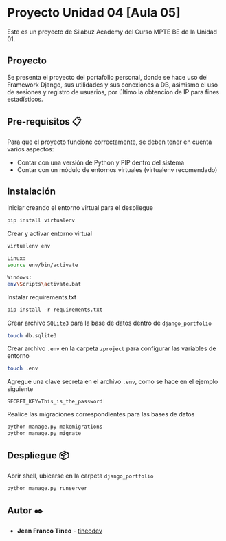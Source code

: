 # Proyecto Unidad 04 [Aula 05]
Este es un proyecto de Silabuz Academy del Curso MPTE BE de la Unidad 01.


## Proyecto
Se presenta el proyecto del portafolio personal, donde se hace uso del Framework Django, sus utilidades y sus conexiones a DB, asimismo el uso de sesiones y registro de usuarios, por último la obtencion de IP para fines estadísticos.


## Pre-requisitos 📋
Para que el proyecto funcione correctamente, se deben tener en cuenta varios aspectos:
- Contar con una versión de Python y PIP dentro del sistema
- Contar con un módulo de entornos virtuales (virtualenv recomendado)


## Instalación
Iniciar creando el entorno virtual para el despliegue
```py
pip install virtualenv
```

Crear y activar entorno virtual
```bash
virtualenv env

Linux:
source env/bin/activate

Windows:
env\Scripts\activate.bat
```

Instalar requirements.txt
```py
pip install -r requirements.txt
```

Crear archivo <code>SQLite3</code> para la base de datos dentro de <code>django_portfolio</code>
```bash
touch db.sqlite3
```

Crear archivo <code>.env</code> en la carpeta <code>zproject</code> para configurar las variables de entorno
```bash
touch .env
```

Agregue una clave secreta en el archivo <code>.env</code>, como se hace en el ejemplo siguiente
```
SECRET_KEY=This_is_the_password
```

Realice las migraciones correspondientes para las bases de datos
```bash
python manage.py makemigrations
python manage.py migrate
```


## Despliegue 📦

Abrir shell, ubicarse en la carpeta <code>django_portfolio</code>
```bash
python manage.py runserver
```


## Autor ✒️
- **Jean Franco Tineo** - [tineodev](https://github.com/tineodev)
